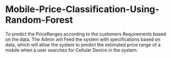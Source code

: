 # Mobile-Price-Classification-Using-Random-Forest
To predict the PriceRanges according to the customers Requirements based on the data. The  Admin will Feed the system with specifications based on data, which will allow the system to  predict the estimated price range of a mobile when a user searches for Cellular Device in the  system.
